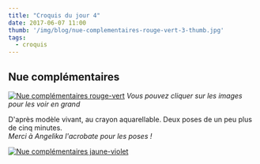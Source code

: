 ```yaml
---
title: "Croquis du jour 4"
date: 2017-06-07 11:00
thumb: '/img/blog/nue-complementaires-rouge-vert-3-thumb.jpg'
tags:
  - croquis
---
```


## Nue complémentaires

[![Nue complémentaires rouge-vert](/img/blog/nue-complementaires-rouge-vert-3-thumb.jpg)](/img/blog/nue-complementaires-rouge-vert-3.jpg)
*Vous pouvez cliquer sur les images pour les voir en grand*

D'après modèle vivant, au crayon aquarellable. Deux poses de un peu plus de cinq minutes.   
*Merci à Angelika l'acrobate pour les poses !*

[![Nue complémentaires jaune-violet](/img/blog/nue-complementaires-jaune-violet-3-thumb.jpg)](/img/blog/nue-complementaires-jaune-violet-3.jpg)
